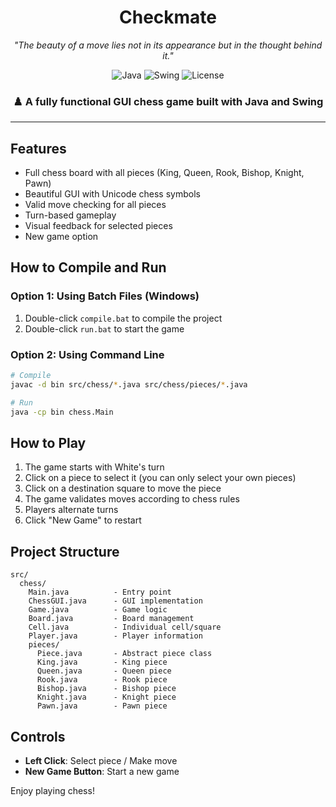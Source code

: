 <div align="center">

# Checkmate

*"The beauty of a move lies not in its appearance but in the thought behind it."*

![Java](https://img.shields.io/badge/Java-ED8B00?style=for-the-badge&logo=openjdk&logoColor=white)
![Swing](https://img.shields.io/badge/Swing-GUI-blue?style=for-the-badge)
![License](https://img.shields.io/badge/License-MIT-green?style=for-the-badge)

### ♟️ A fully functional GUI chess game built with Java and Swing

</div>

---

## Features

- Full chess board with all pieces (King, Queen, Rook, Bishop, Knight, Pawn)
- Beautiful GUI with Unicode chess symbols
- Valid move checking for all pieces
- Turn-based gameplay
- Visual feedback for selected pieces
- New game option

## How to Compile and Run

### Option 1: Using Batch Files (Windows)
1. Double-click `compile.bat` to compile the project
2. Double-click `run.bat` to start the game

### Option 2: Using Command Line
```bash
# Compile
javac -d bin src/chess/*.java src/chess/pieces/*.java

# Run
java -cp bin chess.Main
```

## How to Play

1. The game starts with White's turn
2. Click on a piece to select it (you can only select your own pieces)
3. Click on a destination square to move the piece
4. The game validates moves according to chess rules
5. Players alternate turns
6. Click "New Game" to restart

## Project Structure

```
src/
  chess/
    Main.java          - Entry point
    ChessGUI.java      - GUI implementation
    Game.java          - Game logic
    Board.java         - Board management
    Cell.java          - Individual cell/square
    Player.java        - Player information
    pieces/
      Piece.java       - Abstract piece class
      King.java        - King piece
      Queen.java       - Queen piece
      Rook.java        - Rook piece
      Bishop.java      - Bishop piece
      Knight.java      - Knight piece
      Pawn.java        - Pawn piece
```

## Controls

- **Left Click**: Select piece / Make move
- **New Game Button**: Start a new game

Enjoy playing chess!
